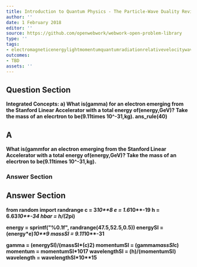 ```yaml
---
title: Introduction to Quantum Physics - The Particle-Wave Duality Reviewed
author: ''
date: 1 February 2018
editor: ''
source: https://github.com/openwebwork/webwork-open-problem-library
type: ''
tags:
- electromagneticenergylightmomentumquantumradiationrelativevelocitywavelength
outcomes:
- TBD
assets: ''
---
```


## Question Section 

<b>
<b>Integrated Concepts:<b>
a) What is(gamma) for an electron emerging from the Stanford Linear Accelerator with a total energy of(energy,GeV)? Take the mass of an elecrtron to be(9.11times 10^-31,kg).
ans_rule(40)

## A
What is(gammfor an electron emerging from the Stanford Linear Accelerator with a total energy of(energy,GeV)? Take the mass of an elecrtron to be(9.11times 10^-31,kg).
### Answer Section


## Answer Section

from random import randrange
c = 3*10**8
e = 1.6*10**-19
h = 6.63*10**-34
hbar = h/(2*pi)

energy = sprintf("%0.1f", randrange(47.5,52.5,0.5))
energySI = (energy*e)*10**9
massSI = 9.11*10**-31

gamma = (energySI)/(massSI*(c)**2)
momentumSI = (gamma*massSI*c)
momentum = momentumSI*10**17
wavelengthSI = (h)/(momentumSI)
wavelength = wavelengthSI*10**15